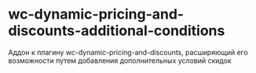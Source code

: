 # wc-dynamic-pricing-and-discounts-additional-conditions
Аддон к плагину wc-dynamic-pricing-and-discounts, расширяющий его возможности путем добавления дополнительных условий скидок

